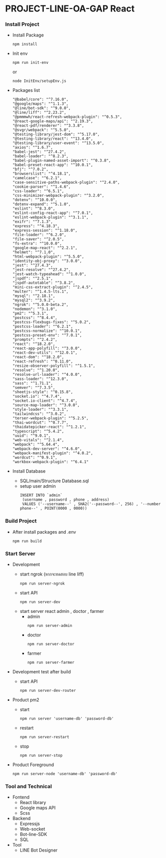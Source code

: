 ﻿# PROJECT-LINE-OA-GAP React

### Install Project
   - Install Package
      ```
      npm install
      ```

   - Init env
      ```
      npm run init-env
      ```
      or
      ```
      node InitEnv/setupEnv.js
      ```

   - Packages list
      ```
      "@babel/core": "^7.16.0",
      "@google/maps": "^1.1.3",
      "@line/bot-sdk": "^9.0.0",
      "@line/liff": "^2.23.2",
      "@pmmmwh/react-refresh-webpack-plugin": "^0.5.3",
      "@react-google-maps/api": "^2.19.3",
      "@react-pdf/renderer": "^3.3.8",
      "@svgr/webpack": "^5.5.0",
      "@testing-library/jest-dom": "^5.17.0",
      "@testing-library/react": "^13.4.0",
      "@testing-library/user-event": "^13.5.0",
      "axios": "^1.6.7",
      "babel-jest": "^27.4.2",
      "babel-loader": "^8.2.3",
      "babel-plugin-named-asset-import": "^0.3.8",
      "babel-preset-react-app": "^10.0.1",
      "bfj": "^7.0.2",
      "browserslist": "^4.18.1",
      "camelcase": "^6.2.1",
      "case-sensitive-paths-webpack-plugin": "^2.4.0",
      "cookie-parser": "^1.4.6",
      "css-loader": "^6.5.1",
      "css-minimizer-webpack-plugin": "^3.2.0",
      "dotenv": "^10.0.0",
      "dotenv-expand": "^5.1.0",
      "eslint": "^8.3.0",
      "eslint-config-react-app": "^7.0.1",
      "eslint-webpack-plugin": "^3.1.1",
      "exifr": "^7.1.3",
      "express": "^4.18.3",
      "express-session": "^1.18.0",
      "file-loader": "^6.2.0",
      "file-saver": "^2.0.5",
      "fs-extra": "^10.0.0",
      "google-map-react": "^2.2.1",
      "helmet": "^7.1.0",
      "html-webpack-plugin": "^5.5.0",
      "identity-obj-proxy": "^3.0.0",
      "jest": "^27.4.3",
      "jest-resolve": "^27.4.2",
      "jest-watch-typeahead": "^1.0.0",
      "jspdf": "^2.5.1",
      "jspdf-autotable": "^3.8.2",
      "mini-css-extract-plugin": "^2.4.5",
      "multer": "^1.4.5-lts.1",
      "mysql": "^2.18.1",
      "mysql2": "^3.9.2",
      "ngrok": "^5.0.0-beta.2",
      "nodemon": "^3.1.0",
      "pm2": "^5.3.1",
      "postcss": "^8.4.4",
      "postcss-flexbugs-fixes": "^5.0.2",
      "postcss-loader": "^6.2.1",
      "postcss-normalize": "^10.0.1",
      "postcss-preset-env": "^7.0.1",
      "prompts": "^2.4.2",
      "react": "^18.2.0",
      "react-app-polyfill": "^3.0.0",
      "react-dev-utils": "^12.0.1",
      "react-dom": "^18.2.0",
      "react-refresh": "^0.11.0",
      "resize-observer-polyfill": "^1.5.1",
      "resolve": "^1.20.0",
      "resolve-url-loader": "^4.0.0",
      "sass-loader": "^12.3.0",
      "sass": "^1.71.1",
      "semver": "^7.3.5",
      "sheetjs-style": "^0.15.8",
      "socket.io": "^4.7.4",
      "socket.io-client": "^4.7.4",
      "source-map-loader": "^3.0.0",
      "style-loader": "^3.3.1",
      "tailwindcss": "^3.0.2",
      "terser-webpack-plugin": "^5.2.5",
      "thai-wordcut": "^0.7.7",
      "thaidatepicker-react": "^1.2.1",
      "typescript": "^5.4.2",
      "uuid": "^9.0.1",
      "web-vitals": "^2.1.4",
      "webpack": "^5.64.4",
      "webpack-dev-server": "^4.6.0",
      "webpack-manifest-plugin": "^4.0.2",
      "wordcut": "^0.9.1",
      "workbox-webpack-plugin": "^6.4.1"
      ```

   - Install Database
      - SQL/main/Structure Database.sql
      - setup user admin
        ```
        INSERT INTO `admin` 
         (username , password , phone , address) 
         VALUES ('--username--' , SHA2('--password--', 256) , '--number phone--' , POINT(0000 , 0000))
        ```

### Build Project

   - After install packages and .env
      ```
      npm run build
      ```
   
### Start Server

   - Development
      - start ngrok (หากจะทดสอบ line liff)
         ```
         npm run server-ngrok
         ```
      - start API
         ```
         npm run server-dev
         ```
      - start server react admin , doctor , farmer
        - admin
          ```
          npm run server-admin
          ```
        - doctor
          ```
          npm run server-doctor
          ```
        - farmer
          ```
          npm run server-farmer
          ```

   - Development test after build
      - start API
         ```
         npm run server-dev-router
         ```

   - Product pm2
      - start
         ```
         npm run server 'username-db' 'password-db'
         ```
      - restart
         ```
         npm run server-restart
         ```
      - stop
         ```
         npm run server-stop
         ```
   
   - Product Foreground
      ```
      npm run server-node 'username-db' 'password-db'
      ```

### Tool and Technical
   - Fontend
      - React library
      - Google maps API
      - Scss
   - Backend
      - Expressjs
      - Web-socket
      - Bot-line-SDK
      - SQL
   - Tool 
      - LINE Bot Designer